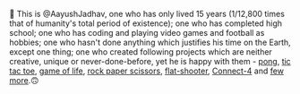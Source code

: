 👋 This is @AayushJadhav, one who has only lived 15 years (1/12,800 times that of humanity's total period of existence); one who has completed high school; one who has coding and playing video games and football as hobbies; one who hasn't done anything which justifies his time on the Earth, except one thing; one who created following projects which are neither creative, unique or never-done-before, yet he is happy with them - [pong](https://github.com/AayushJadhav/Pong), [tic tac toe](https://github.com/AayushJadhav/tic-tac-toe), [game of life](https://github.com/AayushJadhav/game-of-life), [rock paper scissors](https://github.com/AayushJadhav/rock-paper-scissors), [flat-shooter](https://github.com/AayushJadhav/flat-shooter), [Connect-4](https://github.com/AayushJadhav/connect-4) and [few more](https://github.com/AayushJadhav?tab=repositories).🙃
<!---
AayushJadhav/AayushJadhav is a ✨ special ✨ repository because its `README.md` (this file) appears on your GitHub profile.
You can click the Preview link to take a look at your changes.
--->
